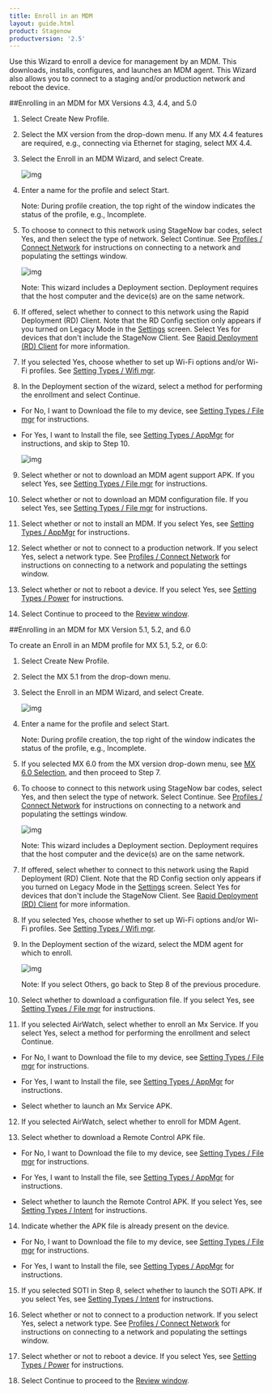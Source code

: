 ```yaml
---
title: Enroll in an MDM
layout: guide.html
product: Stagenow
productversion: '2.5'
---
```

Use this Wizard to enroll a device for management by an MDM.  This downloads, installs, configures, and launches an MDM agent.  This Wizard also allows you to connect to a staging and/or production network and reboot the device. 

##Enrolling in an MDM for MX Versions 4.3, 4.4, and 5.0

1. Select Create New Profile.

2. Select the MX version from the drop-down menu. If any MX 4.4 features are required, e.g., connecting via Ethernet for staging, select MX 4.4.

3. Select the Enroll in an MDM Wizard, and select Create.

    ![img](../../images/profiles/enrollmdm_name.jpg)

4. Enter a name for the profile and select Start.

    Note: During profile creation, the top right of the window indicates the status of the profile, e.g., Incomplete.

5. To choose to connect to this network using StageNow bar codes, select Yes, and then select the type of network. Select Continue. See [Profiles / Connect Network](../../Profiles/ConnectNetwork) for instructions on connecting to a network and populating the settings window.

    ![img](../../images/profiles/enrollmdm2.jpg)

    Note: This wizard includes a Deployment section. Deployment requires that the host computer and the device(s) are on the same network. 

6. If offered, select whether to connect to this network using the Rapid Deployment (RD) Client. Note that the RD Config section only appears if you turned on Legacy Mode in the [Settings](../../gettingstarted?Settings) screen. Select Yes for devices that don't include the StageNow Client. See [Rapid Deployment (RD) Client](../../stageclient?Rapid%20Deployment%20Client) for more information.

7. If you selected Yes, choose whether to set up Wi-Fi options and/or Wi-Fi profiles. See [Setting Types / Wifi mgr](../../csp/wifi).

8. In the Deployment section of the wizard, select a method for performing the enrollment and select Continue.
* For No, I want to Download the file to my device, see [Setting Types / File mgr](../../csp/file) for instructions.
* For Yes, I want to Install the file, see [Setting Types / AppMgr](../../csp/app) for instructions, and skip to Step 10.

    ![img](../../images/profiles/enrollmdm_method.jpg)

9. Select whether or not to download an MDM agent support APK. If you select Yes, see [Setting Types / File mgr](../../csp/file) for instructions. 

10. Select whether or not to download an MDM configuration file. If you select Yes, see [Setting Types / File mgr](../../csp/file) for instructions.

11. Select whether or not to install an MDM. If you select Yes, see [Setting Types / AppMgr](../../csp/app) for instructions.

12. Select whether or not to connect to a production network. If you select Yes, select a network type.  See [Profiles / Connect Network](../../Profiles/ConnectNetwork) for instructions on connecting to a network and populating the settings window.

13. Select whether or not to reboot a device. If you select Yes, see [Setting Types / Power](../../csp/power) for instructions.

14. Select Continue to proceed to the [Review window](../../stagingprofiles?Review).


##Enrolling in an MDM for MX Version 5.1, 5.2, and 6.0

To create an Enroll in an MDM profile for MX 5.1, 5.2, or 6.0:

1. Select Create New Profile.

2. Select the MX 5.1 from the drop-down menu. 

3. Select the Enroll in an MDM Wizard, and select Create.

    ![img](../../images/profiles/enrollmdm_name.jpg)

4. Enter a name for the profile and select Start.

    Note: During profile creation, the top right of the window indicates the status of the profile, e.g., Incomplete.

5. If you selected MX 6.0 from the MX version drop-down menu, see [MX 6.0 Selection](../../stagingprofiles?MX%206.0%20Selection), and then proceed to Step 7.

6. To choose to connect to this network using StageNow bar codes, select Yes, and then select the type of network. Select Continue. See [Profiles / Connect Network](../../Profiles/ConnectNetwork) for instructions on connecting to a network and populating the settings window.

    ![img](../../images/profiles/enrollmdm2.jpg)

    Note: This wizard includes a Deployment section. Deployment requires that the host computer and the device(s) are on the same network. 

7. If offered, select whether to connect to this network using the Rapid Deployment (RD) Client. Note that the RD Config section only appears if you turned on Legacy Mode in the [Settings](../../gettingstarted?Settings) screen. Select Yes for devices that don't include the StageNow Client. See [Rapid Deployment (RD) Client](../../stageclient?Rapid%20Deployment%20Client) for more information.

8. If you selected Yes, choose whether to set up Wi-Fi options and/or Wi-Fi profiles. See [Setting Types / Wifi mgr](../../csp/wifi).

9. In the Deployment section of the wizard, select the MDM agent for which to enroll.

    ![img](../../images/profiles/enrollmdm_agent.jpg)

    Note: If you select Others, go back to Step 8 of the previous procedure. 

10. Select whether to download a configuration file. If you select Yes, see [Setting Types / File mgr](../../csp/file) for instructions.

11. If you selected AirWatch, select whether to enroll an Mx Service. If you select Yes, select a method for performing the enrollment and select Continue.

* For No, I want to Download the file to my device, see [Setting Types / File mgr](../../csp/file) for instructions.

* For Yes, I want to Install the file, see [Setting Types / AppMgr](../../csp/app) for instructions.

* Select whether to launch an Mx Service APK.

12. If you selected AirWatch, select whether to enroll for MDM Agent. 

13. Select whether to download a Remote Control APK file.

* For No, I want to Download the file to my device, see [Setting Types / File mgr](../../csp/file) for instructions.

* For Yes, I want to Install the file, see [Setting Types / AppMgr](../../csp/app) for instructions.

* Select whether to launch the Remote Control APK. If you select Yes, see [Setting Types / Intent](../../csp/intent) for instructions.

14. Indicate whether the APK file is already present on the device.

* For No, I want to Download the file to my device, see [Setting Types / File mgr](../../csp/file) for instructions.

* For Yes, I want to Install the file, see [Setting Types / AppMgr](../../csp/app) for instructions.

15. If you selected SOTI in Step 8, select whether to launch the SOTI APK.  If you select Yes, see [Setting Types / Intent](../../csp/intent) for instructions.

16. Select whether or not to connect to a production network. If you select Yes, select a network type.  See [Profiles / Connect Network](../../Profiles/ConnectNetwork) for instructions on connecting to a network and populating the settings window.

17. Select whether or not to reboot a device. If you select Yes, see [Setting Types / Power](../../csp/power) for instructions.

18. Select Continue to proceed to the [Review window](../../stagingprofiles?Review).